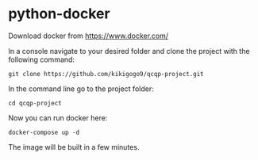 # python-docker

Download docker from https://www.docker.com/

In a console navigate to your desired folder and clone the project with the following command:

`git clone https://github.com/kikigogo9/qcqp-project.git`

In the command line go to the project folder:

`cd qcqp-project`

Now you can run docker here:

`docker-compose up -d`

The image will be built in a few minutes.